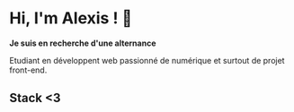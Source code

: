 # Hi, I'm Alexis ! 👋

**Je suis en recherche d'une alternance**

Etudiant en développent web passionné de numérique et surtout de projet front-end.

## Stack <3

<!--

- 🔭 I’m currently working on ...
- 🌱 I’m currently learning ...
- 👯 I’m looking to collaborate on ...
- 🤔 I’m looking for help with ...
- 💬 Ask me about ...
- 📫 How to reach me: ...
- 😄 Pronouns: ...
- ⚡ Fun fact: ...
-->
